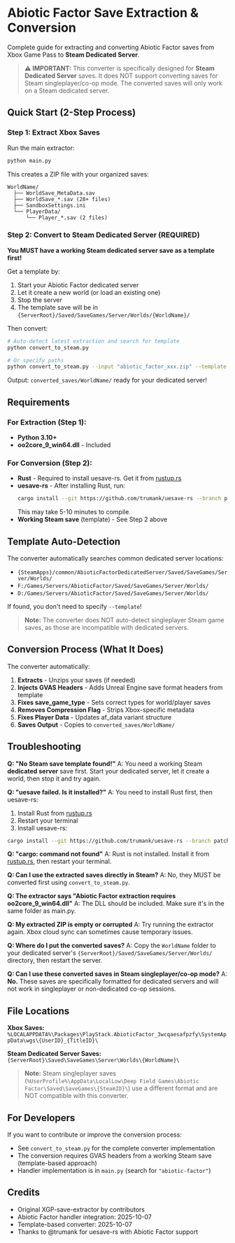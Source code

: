 # Abiotic Factor Save Extraction & Conversion

Complete guide for extracting and converting Abiotic Factor saves from Xbox Game Pass to **Steam Dedicated Server**.

> **⚠️ IMPORTANT:** This converter is specifically designed for **Steam Dedicated Server** saves.
> It does NOT support converting saves for Steam singleplayer/co-op mode.
> The converted saves will only work on a Steam dedicated server.

## Quick Start (2-Step Process)

### Step 1: Extract Xbox Saves

Run the main extractor:
```bash
python main.py
```

This creates a ZIP file with your organized saves:
```
WorldName/
  ├── WorldSave_MetaData.sav
  ├── WorldSave_*.sav (28+ files)
  ├── SandboxSettings.ini
  └── PlayerData/
      └── Player_*.sav (2 files)
```

### Step 2: Convert to Steam Dedicated Server (REQUIRED)

**You MUST have a working Steam dedicated server save as a template first!**

Get a template by:
1. Start your Abiotic Factor dedicated server
2. Let it create a new world (or load an existing one)
3. Stop the server
4. The template save will be in `{ServerRoot}/Saved/SaveGames/Server/Worlds/{WorldName}/`

Then convert:
```bash
# Auto-detect latest extraction and search for template
python convert_to_steam.py

# Or specify paths
python convert_to_steam.py --input "abiotic_factor_xxx.zip" --template "path/to/server/save"
```

Output: `converted_saves/WorldName/` ready for your dedicated server!

## Requirements

### For Extraction (Step 1):
- **Python 3.10+**
- **oo2core_9_win64.dll** - Included

### For Conversion (Step 2):
- **Rust** - Required to install uesave-rs. Get it from [rustup.rs](https://rustup.rs/)
- **uesave-rs** - After installing Rust, run:
  ```bash
  cargo install --git https://github.com/trumank/uesave-rs --branch patch-abiotic-factor
  ```
  This may take 5-10 minutes to compile.
- **Working Steam save** (template) - See Step 2 above

## Template Auto-Detection

The converter automatically searches common dedicated server locations:
- `{SteamApps}/common/AbioticFactorDedicatedServer/Saved/SaveGames/Server/Worlds/`
- `F:/Games/Servers/AbioticFactor/Saved/SaveGames/Server/Worlds/`
- `D:/Games/Servers/AbioticFactor/Saved/SaveGames/Server/Worlds/`

If found, you don't need to specify `--template`!

> **Note:** The converter does NOT auto-detect singleplayer Steam game saves, as those are incompatible with dedicated servers.

## Conversion Process (What It Does)

The converter automatically:
1. **Extracts** - Unzips your saves (if needed)
2. **Injects GVAS Headers** - Adds Unreal Engine save format headers from template
3. **Fixes save_game_type** - Sets correct types for world/player saves
4. **Removes Compression Flag** - Strips Xbox-specific metadata
5. **Fixes Player Data** - Updates af_data variant structure
6. **Saves Output** - Copies to `converted_saves/WorldName/`

## Troubleshooting

**Q: "No Steam save template found!"**
A: You need a working Steam **dedicated server** save first. Start your dedicated server, let it create a world, then stop it and try again.

**Q: "uesave failed. Is it installed?"**
A: You need to install Rust first, then uesave-rs:
1. Install Rust from [rustup.rs](https://rustup.rs/)
2. Restart your terminal
3. Install uesave-rs:
```bash
cargo install --git https://github.com/trumank/uesave-rs --branch patch-abiotic-factor
```

**Q: "cargo: command not found"**
A: Rust is not installed. Install it from [rustup.rs](https://rustup.rs/), then restart your terminal.

**Q: Can I use the extracted saves directly in Steam?**
A: No, they MUST be converted first using `convert_to_steam.py`.

**Q: The extractor says "Abiotic Factor extraction requires oo2core_9_win64.dll"**
A: The DLL should be included. Make sure it's in the same folder as main.py.

**Q: My extracted ZIP is empty or corrupted**
A: Try running the extractor again. Xbox cloud sync can sometimes cause temporary issues.

**Q: Where do I put the converted saves?**
A: Copy the `WorldName` folder to your dedicated server's `{ServerRoot}/Saved/SaveGames/Server/Worlds/` directory, then restart the server.

**Q: Can I use these converted saves in Steam singleplayer/co-op mode?**
A: **No.** These saves are specifically formatted for dedicated servers and will not work in singleplayer or non-dedicated co-op sessions.

## File Locations

**Xbox Saves:**
`%LOCALAPPDATA%\Packages\PlayStack.AbioticFactor_3wcqaesafpzfy\SystemAppData\wgs\{UserID}_{TitleID}\`

**Steam Dedicated Server Saves:**
`{ServerRoot}\Saved\SaveGames\Server\Worlds\{WorldName}\`

> **Note:** Steam singleplayer saves (`%UserProfile%\AppData\LocalLow\Deep Field Games\Abiotic Factor\Saved\SaveGames\{SteamID}\`) use a different format and are NOT compatible with this converter.

## For Developers

If you want to contribute or improve the conversion process:
- See `convert_to_steam.py` for the complete converter implementation
- The conversion requires GVAS headers from a working Steam save (template-based approach)
- Handler implementation is in `main.py` (search for `"abiotic-factor"`)

## Credits

- Original XGP-save-extractor by contributors
- Abiotic Factor handler integration: 2025-10-07
- Template-based converter: 2025-10-07
- Thanks to @trumank for uesave-rs with Abiotic Factor support
